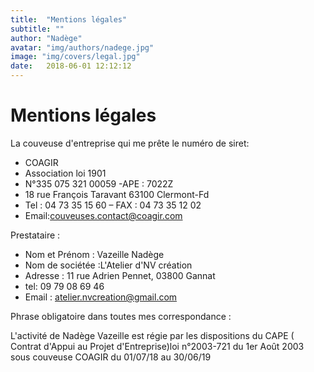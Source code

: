 ```yaml
---
title:  "Mentions légales"
subtitle: ""
author: "Nadège"
avatar: "img/authors/nadege.jpg"
image: "img/covers/legal.jpg"
date:   2018-06-01 12:12:12
---
```



Mentions légales
====

La couveuse d'entreprise qui me prête le numéro de siret:

* COAGIR
* Association loi 1901
* N°335 075 321 00059 -APE : 7022Z
* 18 rue François Taravant 63100 Clermont-Fd
* Tel : 04 73 35 15 60 – FAX : 04 73 35 12 02
* Email:couveuses.contact@coagir.com

Prestataire :

* Nom et Prénom : Vazeille Nadège
* Nom de sociétée :L'Atelier d'NV création
* Adresse : 11 rue Adrien Pennet, 03800 Gannat
* tel: 09 79 08 69 46
* Email : atelier.nvcreation@gmail.com

Phrase obligatoire dans toutes mes correspondance :

L'activité de Nadège Vazeille est régie par les dispositions du CAPE ( Contrat d'Appui au Projet d'Entreprise)loi n°2003-721 du 1er Août 2003 sous couveuse COAGIR du 01/07/18 au 30/06/19

